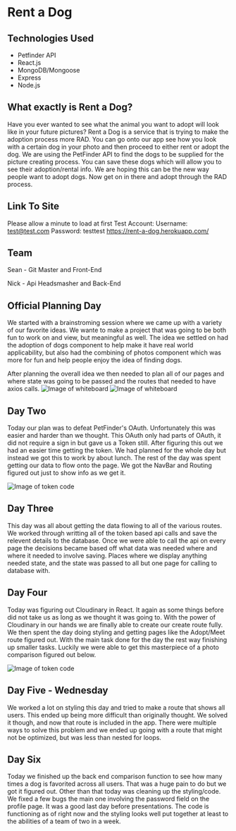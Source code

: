 # Rent a Dog

## Technologies Used
- Petfinder API
- React.js
- MongoDB/Mongoose
- Express
- Node.js

## What exactly is Rent a Dog?
Have you ever wanted to see what the animal you want to adopt will look like in your future pictures? Rent a Dog is a service that is trying to make the adoption process more RAD. You can go onto our app see how you look with a certain dog in your photo and then proceed to either rent or adopt the dog. We are using the PetFinder API to find the dogs to be supplied for the picture creating process. You can save these dogs which will allow you to see their adoption/rental info. We are hoping this can be the new way people want to adopt dogs. Now get on in there and adopt through the RAD process.
## Link To Site
Please allow a minute to load at first 
Test Account: 
Username: test@test.com
Password: testtest
https://rent-a-dog.herokuapp.com/

## Team

Sean - Git Master and Front-End

Nick - Api Headsmasher and Back-End

## Official Planning Day
We started with a brainstroming session where we came up with a variety of our favorite ideas. We wante to make a project that was going to be both fun to work on and view, but meaningful as well. The idea we settled on had the adoption of dogs component to help make it have real world applicability, but also had the combining of photos component which was more for fun and help people enjoy the idea of finding dogs. 

After planning the overall idea we then needed to plan all of our pages and where state was going to be passed and the routes that needed to have axios calls. 
![Image of whiteboard](/readme/whiteboard.png)
![Image of whiteboard](/readme/whiteboard2.png)

## Day Two
Today our plan was to defeat PetFinder's OAuth. Unfortunately this was easier and harder than we thought. This OAuth only had parts of OAuth, it did not require a sign in but gave us a Token still. After figuring this out we had an easier time getting the token. We had planned for the whole day but instead we got this to work by about lunch. The rest of the day was spent getting our data to flow onto the page. We got the NavBar and Routing figured out just to show info as we get it. 

![Image of token code](/readme/token.png)


## Day Three 
This day was all about getting the data flowing to all of the various routes. We worked through writting all of the token based api calls and save the relevent details to the database. Once we were able to call the api on every page the decisions became based off what data was needed where and where it needed to involve saving. Places where we display anything needed state, and the state was passed to all but one page for calling to database with. 

## Day Four 
Today was figuring out Cloudinary in React. It again as some things before did not take us as long as we thought it was going to. With the power of Cloudinary in our hands we are finally able to create our create route fully. We then spent the day doing styling and getting pages like the Adopt/Meet route figured out. With the main task done for the day the rest way finishing up smaller tasks. Luckily we were able to get this masterpiece of a photo comparison figured out below. 

![Image of token code](/readme/Keanu.png)


## Day Five - Wednesday
We worked a lot on styling this day and tried to make a route that shows all users. This ended up being more difficult than originally thought. We solved it though, and now that route is included in the app. There were multiple ways to solve this problem and we ended up going with a route that might not be optimized, but was less than nested for loops.

## Day Six
Today we finished up the back end comparison function to see how many times a dog is favorited across all users. That was a huge pain to do but we got it figured out. Other than that today was cleaning up the styling/code. We fixed a few bugs the main one involving the password field on the profile page. It was a good last day before presentations. The code is functioning as of right now and the styling looks well put together at least to the abilities of a team of two in a week.

